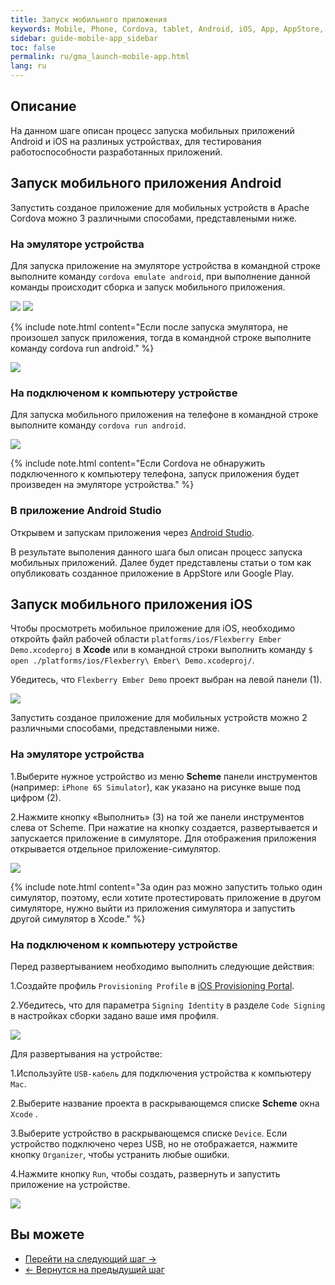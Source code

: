 ```yaml
---
title: Запуск мобильного приложения 
keywords: Mobile, Phone, Cordova, tablet, Android, iOS, App, AppStore, play market
sidebar: guide-mobile-app_sidebar
toc: false
permalink: ru/gma_launch-mobile-app.html
lang: ru
---
```


## Описание

На данном шаге описан процесс запуска мобильных приложений Android и iOS на разлиных устройствах, для тестирования работоспособности разработанных приложений.

## Запуск мобильного приложения Android

Запустить созданое приложение для мобильных устройств в Apache Cordova можно 3 различными способами, представлеными ниже.

### На эмуляторе устройства

Для запуска приложение на эмуляторе устройства в командной строке выполните команду `cordova emulate android`, при выполнение данной команды происходит сборка и запуск мобильного приложения.

![](/images/pages/guides/mobile-app/cordova-emulate-android.png)
![](/images/pages/guides/mobile-app/cordova-emulate-android1.png)

{% include note.html content="Если после запуска эмулятора, не произошел запуск приложения, тогда в командной строке выполните команду cordova run android." %}

![](/images/pages/guides/mobile-app/cordova-run-mobile-app.png)

### На подключеном к компьютеру устройстве

Для запуска мобильного приложения на телефоне в командной строке выполните команду `cordova run android`.

![](/images/pages/guides/mobile-app/cordova-run-mobile-app2.png)

{% include note.html content="Если Cordova не обнаружить подключенного к компьютеру телефона, запуск приложения будет произведен на эмуляторе устройства." %}

### В приложение Android Studio 

Открывем и запускам приложения через [Android Studio](https://cordova.apache.org/docs/en/latest/guide/platforms/android/index.html#opening-a-project-in-android-studio).

В результате выполения данного шага был описан процесс запуска мобильных приложений. Далее будет представлены статьи о том как опубликовать созданное приложение в AppStore или Google Play.

## Запуск мобильного приложения iOS

Чтобы просмотреть мобильное приложение для iOS, необходимо откройть файл рабочей области `platforms/ios/Flexberry Ember Demo.xcodeproj` в **Xcode** или в командной строки выполнить команду `$ open ./platforms/ios/Flexberry\ Ember\ Demo.xcodeproj/`.

Убедитесь, что `Flexberry Ember Demo` проект выбран на левой панели (1).

![](/images/pages/guides/mobile-app/open-xcode.png)

Запустить созданое приложение для мобильных устройств можно 2 различными способами, представлеными ниже.

### На эмуляторе устройства

1.Выберите нужное устройство из меню **Scheme** панели инструментов (например: `iPhone 6S Simulator`), как указано на рисунке выше под цифром (2).

2.Нажмите кнопку «Выполнить» (3) на той же панели инструментов слева от Scheme. При нажатие на кнопку создается, развертывается и запускается приложение в симуляторе. Для отображения приложения открывается отдельное приложение-симулятор.

![](/images/pages/guides/mobile-app/open-mobeli-app.png)

{% include note.html content="За один раз можно запустить только один симулятор, поэтому, если хотите протестировать приложение в другом симуляторе, нужно выйти из приложения симулятора и запустить другой симулятор в Xcode." %}

### На подключеном к компьютеру устройстве

Перед развертыванием необходимо выполнить следующие действия:

1.Создайте профиль `Provisioning Profile` в [iOS Provisioning Portal](https://developer.apple.com/ios/manage/overview/index.action).

2.Убедитесь, что для параметра `Signing Identity` в разделе `Code Signing` в настройках сборки задано ваше имя профиля.

![](/images/pages/guides/mobile-app/signing-identity.png)

Для развертывания на устройстве:

1.Используйте `USB-кабель` для подключения устройства к компьютеру `Mac`.

2.Выберите название проекта в раскрывающемся списке **Scheme** окна `Xcode` .

3.Выберите устройство в раскрывающемся списке `Device`. Если устройство подключено через USB, но не отображается, нажмите кнопку `Organizer`, чтобы устранить любые ошибки.

4.Нажмите кнопку `Run`, чтобы создать, развернуть и запустить приложение на устройстве.

![](/images/pages/guides/mobile-app/iphone-5s.png)

## Вы можете

* [Перейти на следующий шаг ->](gma_publish-mobile-app.html)
* [<- Вернутся на предыдущий шаг](gma_build-mobile-app.html)